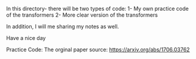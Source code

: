 In this directory- there will be two types of code:
1- My own practice code of the transformers
2- More clear version of the transformers

In addition, I will me sharing my notes as well. 

Have a nice day 

Practice Code: 
The orginal paper source: https://arxiv.org/abs/1706.03762
